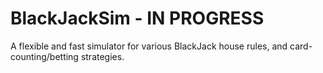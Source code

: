# BlackJackSim - IN PROGRESS
A flexible and fast simulator for various BlackJack house rules, and card-counting/betting strategies. 
